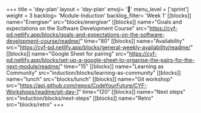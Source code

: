 +++
title = 'day-plan'
layout = 'day-plan'
emoji= '📝'
menu_level = ['sprint']
weight = 3
backlog= 'Module-Induction'
backlog_filter= 'Week 1'
[[blocks]]
name="Energiser"
src="blocks/energiser"
[[blocks]]
name="Goals and expectations on the Software Development Course"
src="https://cyf-pd.netlify.app/blocks/goals-and-expectations-on-the-software-development-course/readme/"
time="80"
[[blocks]]
name="Availability"
src="https://cyf-pd.netlify.app/blocks/general-weekly-availability/readme/"
[[blocks]]
name="Google Sheet for pairing"
src="https://cyf-pd.netlify.app/blocks/set-up-a-google-sheet-to-organise-the-pairs-for-the-next-module/readme/"
time="15"
[[blocks]]
name="Learning as Community"
src="induction/blocks/learning-as-community"
[[blocks]]
name="lunch"
src="blocks/lunch"
[[blocks]]
name="Git workshop"
src="https://api.github.com/repos/CodeYourFuture/CYF-Workshops/readme/git-day-1"
time="120"
[[blocks]]
name="Next steps"
src="induction/blocks/next-steps"
[[blocks]]
name="Retro"
src="blocks/retro"
+++
